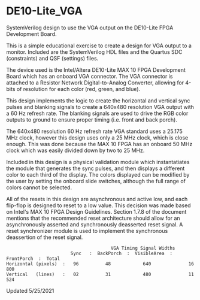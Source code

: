 # DE10-Lite_VGA
SystemVerilog design to use the VGA output on the DE10-Lite FPGA Development Board.

This is a simple educational exercise to create a design for VGA output to a monitor. Included are the
SystemVerilog HDL files and the Quartus SDC (constraints) and QSF (settings) files.

The device used is the Intel/Altera DE10-Lite MAX 10 FPGA Development Board which has an onboard VGA connector.
The VGA connector is attached to a Resistor Network Digital-to-Analog Converter, allowing for 4-bits of resolution
for each color (red, green, and blue). 

This design implements the logic to create the horizontal and vertical sync pulses and blanking signals to
create a 640x480 resolution VGA output with a 60 Hz refresh rate. The blanking signals are used to drive
the RGB color outputs to ground to ensure proper timing (i.e. front and back porch).

The 640x480 resolution 60 Hz refresh rate VGA standard uses a 25.175 MHz clock, however this design uses only a 25 MHz
clock, which is close enough. This was done because the MAX 10 FPGA has an onboard 50 MHz clock which was easily divided
down by two to 25 MHz. 

Included in this design is a physical validation module which instantatiates the module that generates the sync pulses,
and then displays a different color to each third of the display. The colors displayed can be modified by the user by
setting the onboard slide switches, although the full range of colors cannot be selected. 

All of the resets in this design are asynchronous and active low, and each flip-flop is designed to reset to a low value.
This decision was made based on Intel's MAX 10 FPGA Design Guidelines. Section 1.7.8 of the document mentions that the 
recommended reset architecture should allow for an asynchronously asserted and synchronously deasserted reset signal. 
A reset synchronizer module is used to implement the synchronous deassertion of the reset signal.

                                           VGA Timing Signal Widths
                            Sync   :  BackPorch  :  VisibleArea  :  FrontPorch  :  Total 
    Horizontal (pixels)  :   96          48            640              16          800
    Vertical   (lines)   :   02          31            480              11          524

Updated 5/25/2021
